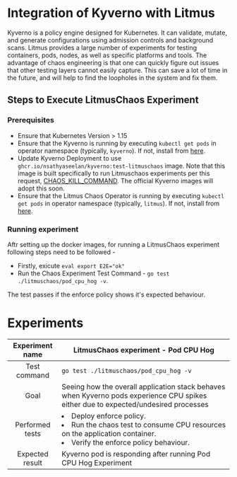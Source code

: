 # Integration of Kyverno with Litmus

Kyverno is a policy engine designed for Kubernetes. It can validate, mutate, and generate configurations using admission controls and background scans. Litmus provides a large number of experiments for testing containers, pods, nodes, as well as specific platforms and tools. The advantage of chaos engineering is that one can quickly figure out issues that other testing layers cannot easily capture. This can save a lot of time in the future, and will help to find the loopholes in the system and fix them.


## Steps to Execute LitmusChaos Experiment

### Prerequisites
 * Ensure that Kubernetes Version > 1.15
 * Ensure that the Kyverno is running by executing `kubectl get pods` in operator namespace (typically, `kyverno`). If not, install from [here](https://kyverno.io/docs/installation/).
* Update Kyverno Deployment to use `ghcr.io/nsathyaseelan/kyverno:test-litmuschaos` image. Note that this image is built specifically to run Litmuschaos experiments per this request,  [CHAOS_KILL_COMMAND](https://docs.litmuschaos.io/docs/pod-cpu-hog/#prepare-chaosengine). The official Kyverno images will adopt this soon.
 * Ensure that the Litmus Chaos Operator is running by executing `kubectl get pods` in operator namespace (typically, `litmus`). If not, install from [here](https://docs.litmuschaos.io/docs/getstarted/#install-litmus).


### Running experiment
Aftr setting up the docker images, for running a LitmusChaos experiment following steps need to be followed - 
- Firstly, exicute ` eval export E2E="ok" `
- Run the Chaos Experiment Test Command - ` go test ./litmuschaos/pod_cpu_hog -v `.

The test passes if the enforce policy shows it's expected behaviour. 

# Experiments

| Experiment name  | LitmusChaos experiment - Pod CPU Hog |
| :-------------: | ------------- |
| Test command  | ` go test ./litmuschaos/pod_cpu_hog -v ` |
| Goal  | Seeing how the overall application stack behaves when Kyverno pods experience CPU spikes either due to expected/undesired processes  |
| Performed tests |  <li> Deploy enforce policy. </li><li>Run the chaos test to consume CPU resources on the application container. </li><li> Verify the enforce policy behaviour.  </li></li>|
| Expected result  | Kyverno pod is responding after running Pod CPU Hog Experiment |
